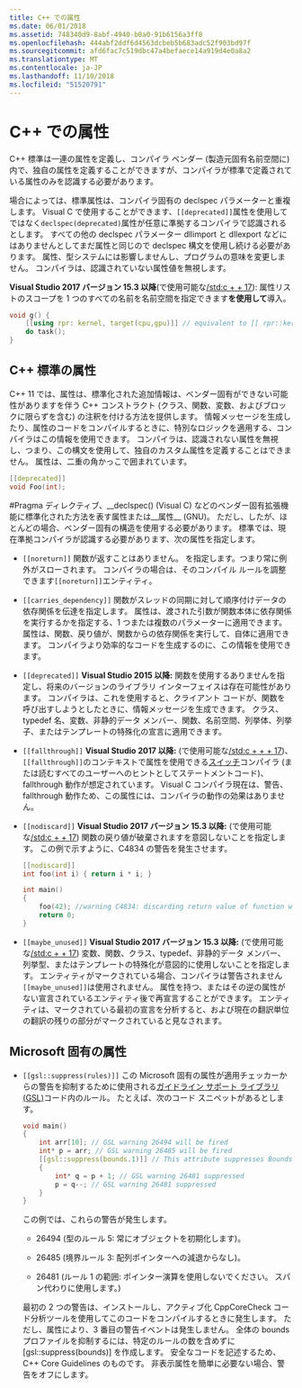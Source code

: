 ```yaml
---
title: C++ での属性
ms.date: 06/01/2018
ms.assetid: 748340d9-8abf-4940-b0a0-91b6156a3ff8
ms.openlocfilehash: 444abf2ddf6d4563dcbeb5b683adc52f903bd97f
ms.sourcegitcommit: afd6fac7c519dbc47a4befaece14a919d4e0a8a2
ms.translationtype: MT
ms.contentlocale: ja-JP
ms.lasthandoff: 11/10/2018
ms.locfileid: "51520791"
---
```

# <a name="attributes-in-c"></a>C++ での属性

C++ 標準は一連の属性を定義し、コンパイラ ベンダー (製造元固有名前空間に) 内で、独自の属性を定義することができますが、コンパイラが標準で定義されている属性のみを認識する必要があります。

場合によっては、標準属性は、コンパイラ固有の declspec パラメーターと重複します。 Visual C で使用することができます、`[[deprecated]]`属性を使用してではなく`declspec(deprecated)`属性が任意に準拠するコンパイラで認識されるとします。 すべての他の declspec パラメーター dllimport と dllexport などにはありませんとしてまだ属性と同じので declspec 構文を使用し続ける必要があります。 属性、型システムには影響しませんし、プログラムの意味を変更しません。 コンパイラは、認識されていない属性値を無視します。

**Visual Studio 2017 バージョン 15.3 以降**(で使用可能な[/std:c + + 17](../build/reference/std-specify-language-standard-version.md)): 属性リストのスコープを 1 つのすべての名前を名前空間を指定できます**を使用して**導入。

```cpp
void g() {
    [[using rpr: kernel, target(cpu,gpu)]] // equivalent to [[ rpr::kernel, rpr::target(cpu,gpu) ]]
    do task();
}
```

## <a name="c-standard-attributes"></a>C++ 標準の属性

C++ 11 では、属性は、標準化された追加情報は、ベンダー固有ができない可能性がありますを伴う C++ コンストラクト (クラス、関数、変数、およびブロックに限らずを含む) の注釈を付ける方法を提供します。 情報メッセージを生成したり、属性のコードをコンパイルするときに、特別なロジックを適用する、コンパイラはこの情報を使用できます。 コンパイラは、認識されない属性を無視し、つまり、この構文を使用して、独自のカスタム属性を定義することはできません。 属性は、二重の角かっこで囲まれています。

```cpp
[[deprecated]]
void Foo(int);
```

#Pragma ディレクティブ、__declspec() (Visual C) などのベンダー固有拡張機能に標準化された方法を表す属性または&#95;&#95;属性&#95;&#95; (GNU)。 ただし、したが、ほとんどの場合、ベンダー固有の構造を使用する必要があります。 標準では、現在準拠コンパイラが認識する必要があります、次の属性を指定します。

- `[[noreturn]]` 関数が返すことはありません。 を指定します。つまり常に例外がスローされます。 コンパイラの場合は、そのコンパイル ルールを調整できます`[[noreturn]]`エンティティ。

- `[[carries_dependency]]` 関数がスレッドの同期に対して順序付けデータの依存関係を伝達を指定します。 属性は、渡された引数が関数本体に依存関係を実行するかを指定する、1 つまたは複数のパラメーターに適用できます。 属性は、関数、戻り値が、関数からの依存関係を実行して、自体に適用できます。 コンパイラより効率的なコードを生成するのに、この情報を使用できます。

- `[[deprecated]]` **Visual Studio 2015 以降:** 関数を使用するありませんを指定し、将来のバージョンのライブラリ インターフェイスは存在可能性があります。 コンパイラは、これを使用すると、クライアント コードが、関数を呼び出すしようとしたときに、情報メッセージを生成できます。 クラス、typedef 名、変数、非静的データ メンバー、関数、名前空間、列挙体、列挙子、またはテンプレートの特殊化の宣言に適用できます。

- `[[fallthrough]]` **Visual Studio 2017 以降:** (で使用可能な[/std:c + + + 17](../build/reference/std-specify-language-standard-version.md))、`[[fallthrough]]`のコンテキストで属性を使用できる[スイッチ](switch-statement-cpp.md)コンパイラ (または読むすべてのユーザーへのヒントとしてステートメントコード)、fallthrough 動作が想定されています。 Visual C コンパイラ現在は、警告、fallthrough 動作ため、この属性には、コンパイラの動作の効果はありません。

- `[[nodiscard]]` **Visual Studio 2017 バージョン 15.3 以降:** (で使用可能な[/std:c + + 17](../build/reference/std-specify-language-standard-version.md)) 関数の戻り値が破棄されますを意図しないことを指定します。 この例で示すように、C4834 の警告を発生させます。

    ```cpp
    [[nodiscard]]
    int foo(int i) { return i * i; }

    int main()
    {
        foo(42); //warning C4834: discarding return value of function with 'nodiscard' attribute
        return 0;
    }
    ```

- `[[maybe_unused]]` **Visual Studio 2017 バージョン 15.3 以降:** (で使用可能な[/std:c + + 17](../build/reference/std-specify-language-standard-version.md)) 変数、関数、クラス、typedef、非静的データ メンバー、列挙型、またはテンプレートの特殊化が意図的に使用しないことを指定します。 エンティティがマークされている場合、コンパイラは警告されません`[[maybe_unused]]`は使用されません。 属性を持つ、またはその逆の属性がない宣言されているエンティティ後で再宣言することができます。 エンティティは、マークされている最初の宣言を分析すると、および現在の翻訳単位の翻訳の残りの部分がマークされていると見なされます。

## <a name="microsoft-specific-attributes"></a>Microsoft 固有の属性

- `[[gsl::suppress(rules)]]` この Microsoft 固有の属性が適用チェッカーからの警告を抑制するために使用される[ガイドライン サポート ライブラリ (GSL)](https://github.com/Microsoft/GSL)コード内のルール。 たとえば、次のコード スニペットがあるとします。

    ```cpp
    void main()
    {
        int arr[10]; // GSL warning 26494 will be fired
        int* p = arr; // GSL warning 26485 will be fired
        [[gsl::suppress(bounds.1)]] // This attribute suppresses Bounds rule #1
        {
            int* q = p + 1; // GSL warning 26481 suppressed
            p = q--; // GSL warning 26481 suppressed
        }
    }
    ```

  この例では、これらの警告が発生します。

  - 26494 (型のルール 5: 常にオブジェクトを初期化します)。

  - 26485 (境界ルール 3: 配列ポインターへの減退からなし)。

  - 26481 (ルール 1 の範囲: ポインター演算を使用しないでください。 スパン代わりに使用します。)

  最初の 2 つの警告は、インストールし、アクティブ化 CppCoreCheck コード分析ツールを使用してこのコードをコンパイルするときに発生します。 ただし、属性により、3 番目の警告イベントは発生しません。 全体の bounds プロファイルを抑制するには、特定のルールの数を含めずに [gsl::suppress(bounds)] を作成します。 安全なコードを記述するため、C++ Core Guidelines のものです。 非表示属性を簡単に必要ない場合、警告をオフにします。